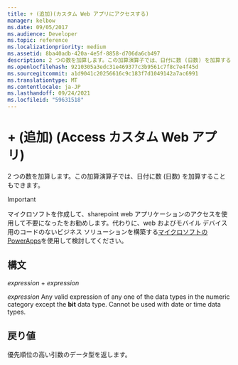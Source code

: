 ```yaml
---
title: + (追加)(カスタム Web アプリにアクセスする)
manager: kelbow
ms.date: 09/05/2017
ms.audience: Developer
ms.topic: reference
ms.localizationpriority: medium
ms.assetid: 8ba40adb-420a-4e5f-8858-d706da6cb497
description: 2 つの数を加算します。この加算演算子では、日付に数 (日数) を加算することもできます。
ms.openlocfilehash: 9210305a3edc31e469377c3b9561c7f8c7e4f45d
ms.sourcegitcommit: a1d9041c20256616c9c183f7d1049142a7ac6991
ms.translationtype: MT
ms.contentlocale: ja-JP
ms.lasthandoff: 09/24/2021
ms.locfileid: "59631518"
---
```

# <a name="-add-access-custom-web-app"></a>+ (追加) (Access カスタム Web アプリ)

2 つの数を加算します。この加算演算子では、日付に数 (日数) を加算することもできます。 
  
> [!IMPORTANT]
> マイクロソフトを作成して、sharepoint web アプリケーションのアクセスを使用して不要になったをお勧めします。代わりに、web およびモバイル デバイス用のコードのないビジネス ソリューションを構築する[マイクロソフトの PowerApps](https://powerapps.microsoft.com/en-us/)を使用して検討してください。 
  
## <a name="syntax"></a>構文

 *expression*  +  *expression* 
  
 *expression*  Any valid expression of any one of the data types in the numeric category except the **bit** data type. Cannot be used with date or time data types. 
  
## <a name="return-value"></a>戻り値

優先順位の高い引数のデータ型を返します。 
  

